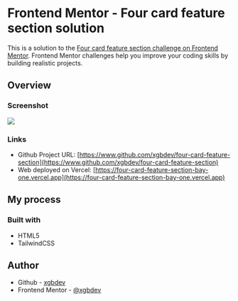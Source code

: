 # Frontend Mentor - Four card feature section solution

This is a solution to the [Four card feature section challenge on Frontend Mentor](https://www.frontendmentor.io/challenges/four-card-feature-section-weK1eFYK). Frontend Mentor challenges help you improve your coding skills by building realistic projects. 

## Overview

### Screenshot

![](https://img001.prntscr.com/file/img001/q1f8mGxlQ9-7aEFIuOgrPg.png)

### Links

- Github Project URL: [https://www.github.com/xgbdev/four-card-feature-section](https://www.github.com/xgbdev/four-card-feature-section)
- Web deployed on Vercel: [https://four-card-feature-section-bay-one.vercel.app](https://four-card-feature-section-bay-one.vercel.app)

## My process

### Built with

- HTML5
- TailwindCSS

## Author

- Github - [xgbdev](https://www.github.com/xgbdev)
- Frontend Mentor - [@xgbdev](https://www.frontendmentor.io/profile/xgbdev)
